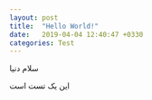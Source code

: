 ```yaml
---
layout: post
title:  "Hello World!"
date:   2019-04-04 12:40:47 +0330
categories: Test
---
```

سلام دنیا

این یک تست است
